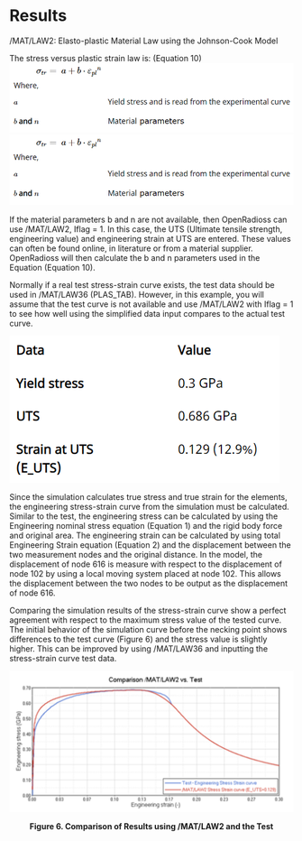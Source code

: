 
# Results

/MAT/LAW2: Elasto-plastic Material Law using the Johnson-Cook Model

The stress versus plastic strain law is: (Equation 10)
![image](/Materials/ElastoPlasticLaw/Law002/Images/equation10.png)
![image](/Materials/ElastoPlasticLaw/Law002/Images/equation11.png)

If the material parameters b and n are not available, then OpenRadioss can use /MAT/LAW2, Iflag = 1. In this case, the UTS (Ultimate tensile strength, engineering value) and engineering strain at UTS are entered. These values can often be found online, in literature or from a material supplier. OpenRadioss will then calculate the b and n parameters used in the Equation (Equation 10).

Normally if a real test stress-strain curve exists, the test data should be used in /MAT/LAW36 (PLAS_TAB). However, in this example, you will assume that the test curve is not available and use /MAT/LAW2 with Iflag = 1 to see how well using the simplified data input compares to the actual test curve.

![image](/Materials/ElastoPlasticLaw/Law002/Images/equation12.png)

Since the simulation calculates true stress and true strain for the elements, the engineering stress-strain curve from the simulation must be calculated. Similar to the test, the engineering stress can be calculated by using the Engineering nominal stress equation (Equation 1) and the rigid body force and original area. The engineering strain can be calculated by using total Engineering Strain equation (Equation 2) and the displacement between the two measurement nodes and the original distance. In the model, the displacement of node 616 is measure with respect to the displacement of node 102 by using a local moving system placed at node 102. This allows the displacement between the two nodes to be output as the displacement of node 616.

Comparing the simulation results of the stress-strain curve show a perfect agreement with respect to the maximum stress value of the tested curve. The initial behavior of the simulation curve before the necking point shows differences to the test curve (Figure 6) and the stress value is slightly higher. This can be improved by using /MAT/LAW36 and inputting the stress-strain curve test data.

![image](/Materials/ElastoPlasticLaw/Law002/Images/figure6.png)
<figcaption align = "center"><b>Figure 6. Comparison of Results using /MAT/LAW2 and the Test</b></figcaption>
